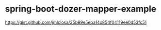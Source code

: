 # spring-boot-dozer-mapper-example

https://gist.github.com/jmlclosa/35b99e5eba14c854f04119ee0d53fc51
